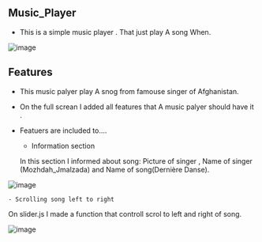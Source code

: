 ## Music_Player
  * This is a simple music player . That just play A song When.
  
![image](https://user-images.githubusercontent.com/100950189/193812142-668295d9-42f9-4d31-94f2-3c7c9b37959a.png)

## Features
 * This music palyer play A snog from famouse singer of Afghanistan.
 * On the full screan I added all features that A music palyer should have it .
 * Featuers are included to....
    - Information section
   
    In this section I informed about song: Picture of singer , Name of singer (Mozhdah_Jmalzada) and Name of song(Dernière Danse).

![image](https://user-images.githubusercontent.com/100950189/193814097-570a5182-6464-4fb3-a4a4-31fd15456333.png)

    - Scrolling song left to right
    
   On slider.js I made a function that controll scrol to left and right of song.
    
  ![image](https://user-images.githubusercontent.com/100950189/193815094-b62d1a8c-f3ff-444f-8005-c77120be48ad.png)

